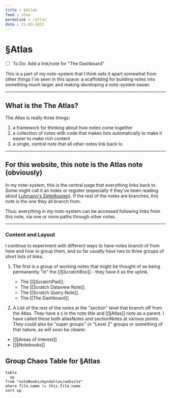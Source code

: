 ```yaml
---
title : §Atlas
feed : show
permalink : /atlas
date : 21-03-2023
---
```

# §Atlas
- [ ] To Do: Add a link/note for "The Dashboard"

This is a part of my note-system that I think sets it apart somewhat from other things I've seen in this space: a scaffolding for building notes into something much larger and making developing a note-system easier.

---
## What is the The Atlas?
The Atlas is really three things:
1. a framework for thinking about how notes come together
2. a collection of notes with code that makes lists automatically to make it easier to make rich content
3. a single, central note that all other notes link back to

---
## For this website, this note is the Atlas note (obviously)

In my note-system, this is the central page that everything links back to. Some might call it an index or register (especially if they've been reading about [Luhmann's Zettelkasten](https://en.wikipedia.org/wiki/Zettelkasten)). If the rest of the notes are branches, this note is the one they all branch from.

Thus: everything in my note-system can be accessed following links from this note, via one or more paths through other notes.

---
### Content and Layout
I continue to experiment with different ways to have notes branch of from here and how to group them, and so far usually have two to three groups of short lists of links.

1. The first is a group of working notes that might be thought of as being permanently "in" the [[§ScratchBox]] - they have it as the uplink.
	- The [[§ScratchPad]].
	- The [[Scratch Dataview Note]].
	- The [[Scratch Query Note]].
	- The [[The Dashboard]]

2. A List of the rest of the notes at the "section" level that branch off from the Atlas. They have a `§` in the note title and [[§Atlas]] note as a parent.  I have called these both atlasNotes and sectionNotes at various points. They could also be "super groups" or "Level 2" groups or something of that nature, as will soon be clearer.
- [[§Areas of Interest]]
- [[§Notebooks]]

<!--
Something about [Nick Milo's "Maps Of Content"](https://notes.linkingyourthinking.com/Cards/MOCs+Overview) (I don't want to just start using his term without deeper consideration but I'm not sure my AtlasNotes aren't conceptually quite similar to Maps of Content at least in some ways.)
-->

## Group Chaos Table for §Atlas
```dataview
table
  up
from "noteBooks/myndatlas/website"
where file.name != this.file.name
sort up
```

